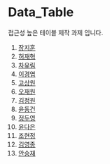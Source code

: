 # Data_Table
접근성 높은 테이블 제작 과제 입니다. 

01. <a href="01_jihoon/README.md">장지훈</a>
02. <a href="02_Jaehyuk/README.md">허재혁</a>
03. <a href="03_yurim/README.md">차유림</a>
04. <a href="04_gyeongyeob/README.md">이경엽</a>
05. <a href="05_sangwon/README.md">고상원</a>
06. <a href="06_Jaewon/README.md">오재원</a>
07. <a href="07_jeongwon/README.md">김정원</a>
08. <a href="08_donggeon/README.md">윤동건</a>
09. <a href="09_duyeong/README.md">정두영</a>
10. <a href="10_daeun/README.md">윤다은</a>
11. <a href="11_hyeonjeong/README.md">조현정</a>
12. <a href="12_yeongjong/README.md">김영종</a>
13. <a href="13_seungjae/README.md">안승재</a>